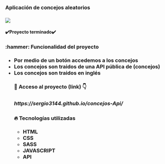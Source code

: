 <h3 align="left">Aplicación de concejos aleatorios<h3>
  <p align="left">
  <img align="center" src="https://img.shields.io/badge/license-Unlicense-blue.svg">
</p>
  
<h4 align="left">
✔️Proyecto terminado✔️
</h4>
<h3>:hammer: Funcionalidad del proyecto<h3>
 <ul>
    <li>Por medio de un botón accedemos a los concejos
    <li>Los concejos son traidos de una API pública de (concejos)
    <li>Los concejos son traidos en inglés
      
<h4> 📁 Acceso al proyecto (link) 👇<h3>
   <h5>https://sergio3144.github.io/concejos-Api/
<h4> 🔥 Tecnologías utilizadas <h4>

  <ul>
    <li> HTML
    <li> CSS
    <li> SASS
    <li> JAVASCRIPT
    <li> API
